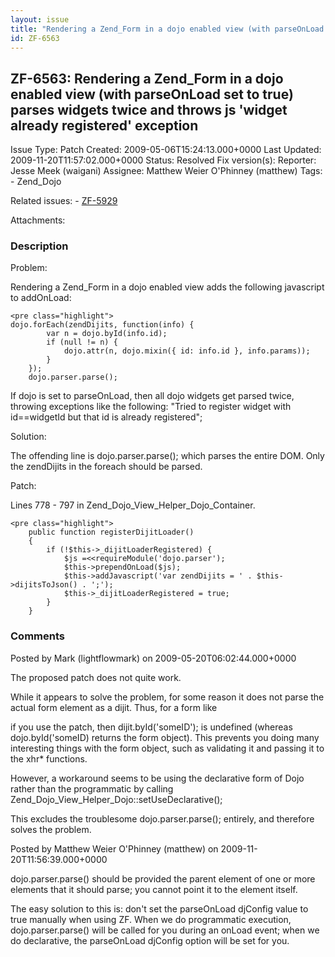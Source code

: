 ```yaml
---
layout: issue
title: "Rendering a Zend_Form in a dojo enabled view (with parseOnLoad set to true) parses widgets twice and throws js 'widget already registered' exception"
id: ZF-6563
---
```


ZF-6563: Rendering a Zend\_Form in a dojo enabled view (with parseOnLoad set to true) parses widgets twice and throws js 'widget already registered' exception
--------------------------------------------------------------------------------------------------------------------------------------------------------------

 Issue Type: Patch Created: 2009-05-06T15:24:13.000+0000 Last Updated: 2009-11-20T11:57:02.000+0000 Status: Resolved Fix version(s): 
 Reporter:  Jesse Meek (waigani)  Assignee:  Matthew Weier O'Phinney (matthew)  Tags: - Zend\_Dojo
 
 Related issues: - [ZF-5929](/issues/browse/ZF-5929)
 
 Attachments: 
### Description

Problem:

Rendering a Zend\_Form in a dojo enabled view adds the following javascript to addOnLoad:

 
    <pre class="highlight">
    dojo.forEach(zendDijits, function(info) {
            var n = dojo.byId(info.id);
            if (null != n) {
                dojo.attr(n, dojo.mixin({ id: info.id }, info.params));
            }
        });
        dojo.parser.parse();


If dojo is set to parseOnLoad, then all dojo widgets get parsed twice, throwing exceptions like the following: "Tried to register widget with id==widgetId but that id is already registered";

Solution:

The offending line is dojo.parser.parse(); which parses the entire DOM. Only the zendDijits in the foreach should be parsed.

Patch:

Lines 778 - 797 in Zend\_Dojo\_View\_Helper\_Dojo\_Container.

 
    <pre class="highlight">
        public function registerDijitLoader()
        {
            if (!$this->_dijitLoaderRegistered) {
                $js =<<requireModule('dojo.parser');
                $this->prependOnLoad($js);
                $this->addJavascript('var zendDijits = ' . $this->dijitsToJson() . ';');
                $this->_dijitLoaderRegistered = true;
            }
        }


 

 

### Comments

Posted by Mark (lightflowmark) on 2009-05-20T06:02:44.000+0000

The proposed patch does not quite work.

While it appears to solve the problem, for some reason it does not parse the actual form element as a dijit. Thus, for a form like

 if you use the patch, then dijit.byId('someID'); is undefined (whereas dojo.byId('someID) returns the form object). This prevents you doing many interesting things with the form object, such as validating it and passing it to the xhr\* functions.

However, a workaround seems to be using the declarative form of Dojo rather than the programmatic by calling Zend\_Dojo\_View\_Helper\_Dojo::setUseDeclarative();

This excludes the troublesome dojo.parser.parse(); entirely, and therefore solves the problem.

 

 

Posted by Matthew Weier O'Phinney (matthew) on 2009-11-20T11:56:39.000+0000

dojo.parser.parse() should be provided the parent element of one or more elements that it should parse; you cannot point it to the element itself.

The easy solution to this is: don't set the parseOnLoad djConfig value to true manually when using ZF. When we do programmatic execution, dojo.parser.parse() will be called for you during an onLoad event; when we do declarative, the parseOnLoad djConfig option will be set for you.

 

 